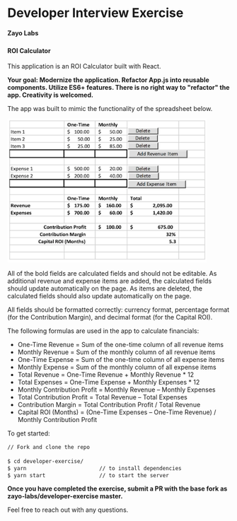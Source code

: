 # Developer Interview Exercise
#### Zayo Labs
###

#### ROI Calculator

This application is an ROI Calculator built with React.

**Your goal: Modernize the application. Refactor App.js into reusable components. Utilize ES6+ features. There is no right way to "refactor" the app. Creativity is welcomed.**

The app was built to mimic the functionality of the spreadsheet below.

<img src="sample_roi_spreadsheet.png" alt="ROI Spreadsheet" width="450">

All of the bold fields are calculated fields and should not be editable.  As additional revenue and expense items are added, the calculated fields should update automatically on the page.  As items are deleted, the calculated fields should also update automatically on the page.

All fields should be formatted correctly: currency format, percentage format (for the Contribution Margin), and decimal format (for the Capital ROI).

The following formulas are used in the app to calculate financials:
- One-Time Revenue = Sum of the one-time column of all revenue items
- Monthly Revenue = Sum of the monthly column of all revenue items
- One-Time Expense = Sum of the one-time column of all expense items
- Monthly Expense = Sum of the monthly column of all expense items
- Total Revenue = One-Time Revenue + Monthly Revenue * 12
- Total Expenses = One-Time Expense + Monthly Expenses * 12
- Monthly Contribution Profit = Monthly Revenue – Monthly Expenses
- Total Contribution Profit = Total Revenue – Total Expenses
- Contribution Margin = Total Contribution Profit / Total Revenue
- Capital ROI (Months) = (One-Time Expenses – One-Time Revenue) / Monthly Contribution Profit

To get started:
```
// Fork and clone the repo

$ cd developer-exercise/
$ yarn                       // to install dependencies
$ yarn start                 // to start the server
```

**Once you have completed the exercise, submit a PR with the base fork as zayo-labs/developer-exercise master.**

Feel free to reach out with any questions.